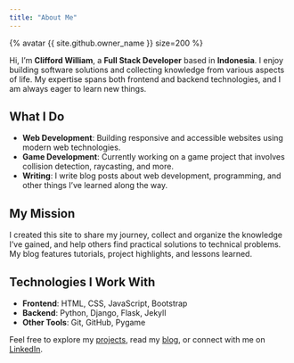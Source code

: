 ```yaml
---
title: "About Me"
---
```


{% avatar {{ site.github.owner_name }} size=200 %}

Hi, I’m **Clifford William**, a **Full Stack Developer** based in **Indonesia**. I enjoy building software solutions and collecting knowledge from various aspects of life. My expertise spans both frontend and backend technologies, and I am always eager to learn new things.

## What I Do

- **Web Development**: Building responsive and accessible websites using modern web technologies.
- **Game Development**: Currently working on a game project that involves collision detection, raycasting, and more.
- **Writing**: I write blog posts about web development, programming, and other things I’ve learned along the way.

## My Mission

I created this site to share my journey, collect and organize the knowledge I’ve gained, and help others find practical solutions to technical problems. My blog features tutorials, project highlights, and lessons learned.

## Technologies I Work With

- **Frontend**: HTML, CSS, JavaScript, Bootstrap
- **Backend**: Python, Django, Flask, Jekyll
- **Other Tools**: Git, GitHub, Pygame

Feel free to explore my [projects](/projects), read my [blog](/blog), or connect with me on [LinkedIn](https://my.linkedin.com/in/clifford-william-05bb4220b).
